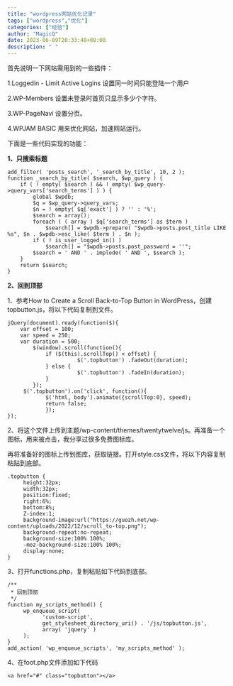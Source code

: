 ```yaml
---
title: "wordpress网站优化记录"
tags: ["wordpress","优化"]
categories: ["经验"]
author: "MagicQ"
date: 2023-06-09T20:33:48+08:00
description: " "
---
```


首先说明一下网站需用到的一些插件：

1.Loggedin - Limit Active Logins   设置同一时间只能登陆一个用户

2.WP-Members  设置未登录时首页只显示多少个字符。

3.WP-PageNavi	 设置分页。

4.WPJAM BASIC   用来优化网站，加速网站运行。

下面是一些代码实现的功能：

**1、只搜索标题**

```
add_filter( 'posts_search', '_search_by_title', 10, 2 );
function _search_by_title( $search, $wp_query ) {
    if ( ! empty( $search ) && ! empty( $wp_query->query_vars['search_terms'] ) ) {
        global $wpdb;
        $q = $wp_query->query_vars;
        $n = ! empty( $q['exact'] ) ? '' : '%';
        $search = array();
        foreach ( ( array ) $q['search_terms'] as $term )
            $search[] = $wpdb->prepare( "$wpdb->posts.post_title LIKE %s", $n . $wpdb->esc_like( $term ) . $n );
        if ( ! is_user_logged_in() )
            $search[] = "$wpdb->posts.post_password = ''";
        $search = ' AND ' . implode( ' AND ', $search );
    }
    return $search;
}
```

**2、回到顶部**

1、参考How to Create a Scroll Back-to-Top Button in WordPress，创建topbutton.js，将以下代码复制到文件。

```
jQuery(document).ready(function($){
    var offset = 100;
    var speed = 250;
    var duration = 500;
        $(window).scroll(function(){
            if ($(this).scrollTop() < offset) {
                      $('.topbutton') .fadeOut(duration);
            } else {
                      $('.topbutton') .fadeIn(duration);
            }
        });
     $('.topbutton').on('click', function(){
            $('html, body').animate({scrollTop:0}, speed);
            return false;
            });
});
```

2、将这个文件上传到主题/wp-content/themes/twentytwelve/js。再准备一个图标，用来被点击，我分享过很多免费图标库。

再将准备好的图标上传到图库，获取链接。打开style.css文件，将以下内容复制粘贴到底部。

```
.topbutton {
     height:32px;
     width:32px;
     position:fixed;
     right:6%;
     bottom:8%;
     Z-index:1;
     background-image:url("https://guozh.net/wp-content/uploads/2022/12/scroll_to-top.png");
     background-repeat:no-repeat;
	 background-size:100% 100%;
	 -moz-background-size:100% 100%;
     display:none;
}
```

3、打开functions.php，复制粘贴如下代码到底部。

```
/**
 * 回到顶部
 */
function my_scripts_method() {
     wp_enqueue_script(
           'custom-script',
           get_stylesheet_directory_uri() . '/js/topbutton.js',
           array( 'jquery' )
     );
}
add_action( 'wp_enqueue_scripts', 'my_scripts_method' );
```

4、在foot.php文件添加如下代码

```
<a href="#" class="topbutton"></a>
```
